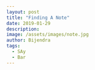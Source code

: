 ```yaml
---
layout: post
title: "Finding A Note"
date: 2019-01-29
description: 
image: /assets/images/note.jpg
author: Bijendra
tags: 
  - SAy
  - Bar
---
```

<p></p>
<div id="chart"></div>
<script src="https://d3js.org/d3.v4.min.js"></script>
<script>
width = 700;
height = 700;
var test = d3.selectAll("#chart")
            .append("svg")
            .attr("viewBox", "0 0 700 700")
			.attr("height", height)
			.attr("width", width)
			.attr("fill", "#FF5733")
			.style("background","#FF5733");
d3.queue()
	.defer(d3.json, "/data/music.json")
	.await(create);
var scale = d3.scaleLinear()
	.domain([0,438978]).range([10,100]);
function create(error,data){
	 test.selectAll("rect")
		.data(data)
		.enter()
		.append("rect")
		.attr("class", "music")
		.attr("rx","5")
		.attr("ry", "5")
		.attr("width", function(d){
			return scale(d.subscriber)*3;
	})
	.attr("height","10")
	.on('mouseover',function(d,i){handleMouseOver(d.subscriber,d.musician,i)})
	.on("mouseout", function(d,i){handleMouseOut(d.subscriber)});
d3.selectAll("rect")
		.attr("fill","#FF5733")
		.transition()
		.delay(function(d,i){ return 6000*i; }) 
		.duration(3000)
		.attr("transform",function(d, i){
			return "translate("+ ((i*30)/2+30) +","+ (width/2 -(scale(d.subscriber)*3)/2)+") rotate(90 0 0)";
		})
		.attr("fill","black")
		.on("start", function(d,i){
			draw(d.musician,i);
		})
		.on("end", function(d){
			remove();
		});
};
function draw(name, index){
	var elemEnter = test
		.append("g");
	elemEnter.append("text")
		.attr("dy", ".35em")
		.attr("class", "text")
		.attr("x", "10")
		.attr("y", "10")
		.attr("font-family", "sans-serif")
		.attr("fill", "black")
		.text(name)
		.transition()
		.delay(function(d,i){ return 6000*i; }) 
		.duration(3000)
		.attr("transform",function(){
			return "translate("+ ((index*30)/2+60) +","+ (width/2 -20)+") rotate(90 0 0)";
		});
};
function remove(){
	d3.selectAll(".text").remove();
	d3.selectAll(".info").remove();
};
function handleMouseOver(subscriber,musician,i) {  
	test.append("text")
	.attr("id", function(){
		return  "t" + subscriber;
	})
	.attr("x", function(){
		return  ((i*30)/2+30) - 20;
	})
	.attr("y", function(){
		return  (width/2 -(scale(subscriber)*3)/2) - 15;
	})
	.text(function() {
	  return [musician + " : " + subscriber]; 
	})
	.attr("fill", "#cc0e08");
  }
function handleMouseOut(subscriber) {
	d3.select("#t" + subscriber).remove();
  };
</script>